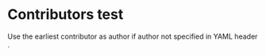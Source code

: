 # Contributors test

Use the earliest contributor as author if author not specified in YAML header   .
